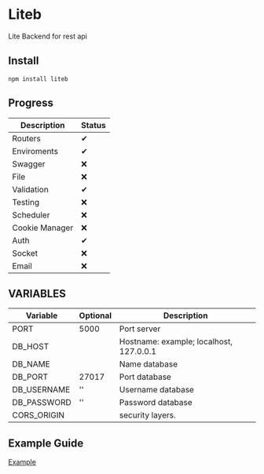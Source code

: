 # Liteb

Lite Backend for rest api

## Install

`npm install liteb`

## Progress

| Description    | Status |
| -------------- | ------ |
| Routers        | ✔     |
| Enviroments    | ✔     |
| Swagger        | ❌     |
| File           | ❌     |
| Validation     | ✔     |
| Testing        | ❌     |
| Scheduler      | ❌     |
| Cookie Manager | ❌     |
| Auth           | ✔     |
| Socket         | ❌     |
| Email          | ❌     |

## VARIABLES

| Variable    | Optional | Description                             |
| ----------- | -------- | --------------------------------------- |
| PORT        | 5000     | Port server                             |
| DB_HOST     |          | Hostname: example; localhost, 127.0.0.1 |
| DB_NAME     |          | Name database                           |
| DB_PORT     | 27017    | Port database                           |
| DB_USERNAME | ''       | Username database                       |
| DB_PASSWORD | ''       | Password database                       |
| CORS_ORIGIN |          | security layers.                        |

## Example Guide

[Example](https://github.com/ertrii/liteb/tree/main/src)

